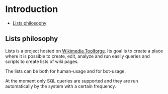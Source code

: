 # Introduction

- [Lists philosophy](#lists-philosophy)

<a name="lists-philosophy"></a>
## Lists philosophy

Lists is a project hosted on [Wikimedia Toolforge](https://toolforge.org). Its goal is to create a place where it is possible to create, edit, analyze and run easily queries and scripts to create lists of wiki pages.

The lists can be both for human-usage and for bot-usage.

At the moment only SQL queries are supported and they are run automatically by the system with a certain frequency.
